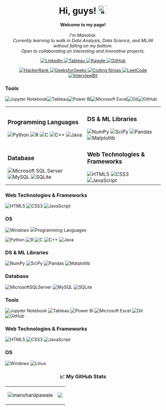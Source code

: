 <h1 align="center">Hi, guys! <img src="https://github.com/wervlad/wervlad/assets/24524555/766d336d-b87d-44ba-807c-c51de2bc6b4d" width="28px" alt="👋"></h1>

<p align="center">
    <b>Welcome to my page!</b><br><br>
    <i>
        I'm Manohar.<br>
        Currently learning to walk in Data Analysis, Data Science, and ML/AI without falling on my bottom.<br>
        Open to collaborating on interesting and innovative projects.<br>
    </i>
</p>

<p align="center">
  <a href="https://www.linkedin.com/in/manohardpawale">
    <img src="https://img.shields.io/badge/linkedin-%230077B5.svg?style=for-the-badge&logo=linkedin&logoColor=white" alt="LinkedIn">
  </a>
    <a href="https://public.tableau.com/app/profile/manohar.pawale2069">
    <img src="https://img.shields.io/badge/Tableau-efefef.svg?style=for-the-badge&logo=Tableau" alt="Tableau">
  </a>
  <a href="https://www.kaggle.com/pinupawale">
    <img src="https://img.shields.io/badge/Kaggle-CC2927.svg?style=for-the-badge&logo=Kaggle" alt="Kaggle">
  </a>
  <a href="https://github.com/manohardpawale">
    <img src="https://img.shields.io/badge/github-%23121011.svg?style=for-the-badge&logo=github&logoColor=white" alt="GitHub">
  </a>
</p>

<p align="center">
  <a href="https://www.hackerrank.com/manohardpawale?hr_r=1">
    <img src="https://img.shields.io/badge/-Hackerrank-2EC866?style=for-the-badge&logo=HackerRank&logoColor=white" alt="HackerRank">
  </a>
  <a href="https://public.tableau.com/app/profile/manohar.pawale2069">
    <img src="https://img.shields.io/badge/CodingNinjas-%23DF0707.svg?style=for-the-badge&logo=CodingNinjas&logoColor=white" alt="GeeksforGeeks">
  </a>
  <a href="https://www.kaggle.com/pinupawale">
    <img src="https://img.shields.io/badge/CodingNinjas-%23DF0707.svg?style=for-the-badge&logo=CodingNinjas&logoColor=white" alt="Coding Ninjas">
  </a>
  <a href="https://github.com/manohardpawale">
    <img src="https://img.shields.io/badge/LeetCode-%23FFA116.svg?style=for-the-badge&logo=LeetCode&logoColor=white" alt="LeetCode">
  </a>
  <a href="https://github.com/manohardpawale">
    <img src="https://img.shields.io/badge/InterviewBit-%230A0A0A.svg?style=for-the-badge&logo=InterviewBit&logoColor=white" alt="InterviewBit">
  </a>
</p>

<table>
<tr>
<td>
<h3>Programming Languages</h3>
<img src="https://img.shields.io/badge/python-3670A0?style=for-the-badge&logo=python&logoColor=ffdd54" alt="Python">
<img src="https://img.shields.io/badge/r-%23276DC3.svg?style=for-the-badge&logo=r&logoColor=white" alt="R">
<img src="https://img.shields.io/badge/c-%2300599C.svg?style=for-the-badge&logo=c&logoColor=white" alt="C">
<img src="https://img.shields.io/badge/c++-%2300599C.svg?style=for-the-badge&logo=c%2B%2B&logoColor=white" alt="C++">
<img src="https://img.shields.io/badge/java-%23ED8B00.svg?style=for-the-badge&logo=openjdk&logoColor=white" alt="Java">
</td>
<td>
<h3>DS &amp; ML Libraries</h3>
<img src="https://img.shields.io/badge/numpy-%23013243.svg?style=for-the-badge&logo=numpy&logoColor=white" alt="NumPy">
<img src="https://img.shields.io/badge/SciPy-%230C55A5.svg?style=for-the-badge&logo=scipy&logoColor=%white" alt="SciPy">
<img src="https://img.shields.io/badge/pandas-%23150458.svg?style=for-the-badge&logo=pandas&logoColor=white" alt="Pandas">
<img src="https://img.shields.io/badge/Matplotlib-black.svg?style=for-the-badge&logo=Matplotlib&logoColor=Red" alt="Matplotlib">
</td>
</tr>
<tr>
<td>
<h3>Database</h3>
<img src="https://img.shields.io/badge/MS%20SQL-CC2927?style=for-the-badge&logo=microsoft%20sql%20server&logoColor=white" alt="Microsoft SQL Server">
<img src="https://img.shields.io/badge/mysql-%2300f.svg?style=for-the-badge&logo=mysql&logoColor=white" alt="MySQL">
<img src="https://img.shields.io/badge/sqlite-%2307405e.svg?style=for-the-badge&logo=sqlite&logoColor=white" alt="SQLite">
</td>
<td>
<h3>Web Technologies &amp; Frameworks</h3>
<img src="https://img.shields.io/badge/html5-%23E34F26.svg?style=for-the-badge&logo=html5&logoColor=white" alt="HTML5">
<img src="https://img.shields.io/badge/css3-%231572B6.svg?style=for-the-badge&logo=css3&logoColor=white" alt="CSS3">
<img src="https://img.shields.io/badge/javascript-%23323330.svg?style=for-the-badge&logo=javascript&logoColor=%23F7DF1E" alt="JavaScript">
</td>
</tr>
<tr>
<h3>Tools</h3>
<img src="https://img.shields.io/badge/jupyter-%23FA0F00.svg?style=for-the-badge&logo=jupyter&logoColor=white" alt="Jupyter Notebook">
<img src="https://img.shields.io/badge/Tableau-efefef?style=for-the-badge&logo=Tableau" alt="Tableau">
<img src="https://img.shields.io/badge/power_bi-F2C811?style=for-the-badge&logo=powerbi&logoColor=black" alt="Power Bi">
<img src="https://img.shields.io/badge/Microsoft_Excel-217346?style=for-the-badge&logo=microsoft-excel&logoColor=white" alt="Microsoft Excel">
<img src="https://img.shields.io/badge/git-%23F05033.svg?style=for-the-badge&logo=git&logoColor=white" alt="Git">
<img src="https://img.shields.io/badge/github-%23121011.svg?style=for-the-badge&logo=github&logoColor=white" alt="GitHub">
</tr>
</table>







<h3>Web Technologies &amp; Frameworks</h3>
<img src="https://img.shields.io/badge/html5-%23E34F26.svg?style=for-the-badge&logo=html5&logoColor=white" alt="HTML5">
<img src="https://img.shields.io/badge/css3-%231572B6.svg?style=for-the-badge&logo=css3&logoColor=white" alt="CSS3">
<img src="https://img.shields.io/badge/javascript-%23323330.svg?style=for-the-badge&logo=javascript&logoColor=%23F7DF1E" alt="JavaScript">

<h3>OS</h3>
<img src="https://img.shields.io/badge/Windows-0078D6?style=for-the-badge&logo=windows&logoColor=white" alt="Windows">
<img src="https://img.shields.io/badge/Linux-FCC624?style=for-the-badge&logo=linux&





### Programming Languages
![Python](https://img.shields.io/badge/python-3670A0?style=for-the-badge&logo=python&logoColor=ffdd54)
![R](https://img.shields.io/badge/r-%23276DC3.svg?style=for-the-badge&logo=r&logoColor=white)
![C](https://img.shields.io/badge/c-%2300599C.svg?style=for-the-badge&logo=c&logoColor=white)
![C++](https://img.shields.io/badge/c++-%2300599C.svg?style=for-the-badge&logo=c%2B%2B&logoColor=white)
![Java](https://img.shields.io/badge/java-%23ED8B00.svg?style=for-the-badge&logo=openjdk&logoColor=white)

### DS & ML Libraries
![NumPy](https://img.shields.io/badge/numpy-%23013243.svg?style=for-the-badge&logo=numpy&logoColor=white)
![SciPy](https://img.shields.io/badge/SciPy-%230C55A5.svg?style=for-the-badge&logo=scipy&logoColor=%white)
![Pandas](https://img.shields.io/badge/pandas-%23150458.svg?style=for-the-badge&logo=pandas&logoColor=white)
![Matplotlib](https://img.shields.io/badge/Matplotlib-black.svg?style=for-the-badge&logo=Matplotlib&logoColor=Red)

### Database
![MicrosoftSQLServer](https://img.shields.io/badge/MS%20SQL-CC2927?style=for-the-badge&logo=microsoft%20sql%20server&logoColor=white)
![MySQL](https://img.shields.io/badge/mysql-%2300f.svg?style=for-the-badge&logo=mysql&logoColor=white)
![SQLite](https://img.shields.io/badge/sqlite-%2307405e.svg?style=for-the-badge&logo=sqlite&logoColor=white)

### Tools
![Jupyter Notebook](https://img.shields.io/badge/jupyter-%23FA0F00.svg?style=for-the-badge&logo=jupyter&logoColor=white)
![Tableau](https://img.shields.io/badge/Tableau-efefef?style=for-the-badge&logo=Tableau)
![Power Bi](https://img.shields.io/badge/power_bi-F2C811?style=for-the-badge&logo=powerbi&logoColor=black)
![Microsoft Excel](https://img.shields.io/badge/Microsoft_Excel-217346?style=for-the-badge&logo=microsoft-excel&logoColor=white)
![Git](https://img.shields.io/badge/git-%23F05033.svg?style=for-the-badge&logo=git&logoColor=white)
![GitHub](https://img.shields.io/badge/github-%23121011.svg?style=for-the-badge&logo=github&logoColor=white)


### Web Technologies & Frameworks
![HTML5](https://img.shields.io/badge/html5-%23E34F26.svg?style=for-the-badge&logo=html5&logoColor=white)
![CSS3](https://img.shields.io/badge/css3-%231572B6.svg?style=for-the-badge&logo=css3&logoColor=white)
![JavaScript](https://img.shields.io/badge/javascript-%23323330.svg?style=for-the-badge&logo=javascript&logoColor=%23F7DF1E)


### OS
![Windows](https://img.shields.io/badge/Windows-0078D6?style=for-the-badge&logo=windows&logoColor=white)
![Linux](https://img.shields.io/badge/Linux-FCC624?style=for-the-badge&logo=linux&logoColor=black)



<table>
<tr><h3 align="center" >📈 My GitHub Stats</h3></center></tr>
<tr>
<td>
<p align="center"><img src="https://github-readme-stats.vercel.app/api?username=manohardpawale&show_icons=true&theme=gotham" alt="manohardpawale" /></p>
</td>
<td>
  <p align="center"><img src="http://github-readme-streak-stats.herokuapp.com/?user=manohardpawale&theme=radical&date_format=M%20j%5B%2C%20Y%5D&ring=ff3068&fire=ff3068&sideNums=ff3068"></p>

</td>
</tr>
</table>
